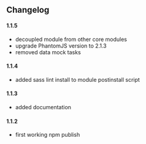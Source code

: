 
## **Changelog**

#### **1.1.5**
- decoupled module from other core modules
- upgrade PhantomJS version to 2.1.3
- removed data mock tasks

#### **1.1.4**
- added sass lint install to module postinstall script

#### **1.1.3**
- added documentation

#### **1.1.2**
- first working npm publish

